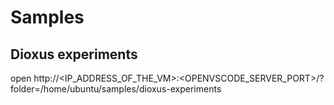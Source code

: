 # Samples

## Dioxus experiments

open http://<IP_ADDRESS_OF_THE_VM>:<OPENVSCODE_SERVER_PORT>/?folder=/home/ubuntu/samples/dioxus-experiments
